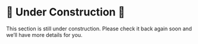# 🚧 Under Construction 🚧

This section is still under construction. Please check it back again soon and we’ll have more details for you.